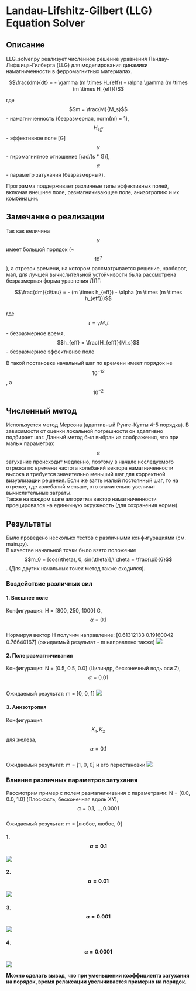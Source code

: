 # Landau-Lifshitz-Gilbert (LLG) Equation Solver

## Описание
LLG_solver.py реализует численное решение уравнения Ландау-Лифшица-Гилберта (LLG) для моделирования динамики намагниченности в ферромагнитных материалах.

$$\frac{dm}{dt} = - \gamma (m \times H_{eff}) - \alpha \gamma (m \times (m \times H_{eff}))$$

где $$m = \frac{M}{M_s}$$ - намагниченность (безразмерная, norm(m) = 1), $$H_{eff}$$ - эффективное поле [G]  
$$\gamma$$ - гиромагнитное отношение [rad/(s * G)], $$\alpha$$ - параметр затухания (безразмерный).

Программа поддерживает различные типы эффективных полей, включая внешнее поле, размагничивающее поле, анизотропию и их комбинации. 

## Замечание о реализации
Так как величина $$\gamma$$ имеет большой порядок (~ $$10^7$$), а отрезок времени, на котором рассматривается решение, наоборот, мал, 
для лучшей вычислительной устойчивости была рассмотрена безразмерная форма уравнения ЛЛГ:

$$\frac{dm}{d\tau} = - (m \times h_{eff}) - \alpha (m \times (m \times h_{eff}))$$  
где $$\tau = \gamma M_s t$$ - безразмерное время, $$h_{eff} = \frac{H_{eff}}{M_s}$$ - безразмерное эффективное поле

В такой постановке начальный шаг по времени имеет порядок не $$10^{-12}$$, a $$10^{-2}$$

## Численный метод
Используется метод Мерсона (адаптивный Рунге-Кутты 4-5 порядка). В зависимости от оценки локальной погрешности он адаптивно подбирает шаг. 
Данный метод был выбран из соображения, что при малых параметрах $$\alpha$$ затухание происходит медленно, поэтому в начале исследуемого отрезка по времени 
частота колебаний вектора намагниченности высока и требуется значительно меньший шаг для корректной визуализации решения. Если же взять малый постоянный шаг, 
то на отрезке, где колебаний меньше, это значительно увеличит вычислительные затраты.  
Также на каждом шаге алгоритма вектор намагниченности проецировался на единичную окружность (для сохранения нормы).

## Результаты
Было проведено несколько тестов с различными конфигурациями (см. main.py).  
В качестве начальной точки было взято положение  $$m_0 = [cos(\theta), 0, sin(\theta)],\ \theta = \frac{\pi}{6}$$.
(Для других начальных точек метод также сходился).
### Воздействие различных сил
#### 1. Внешнее поле  
Конфигурация: H = [800, 250, 1000] G, $$\alpha = 0.1$$  
Нормируя вектор H получим направление: [0.61312133 0.19160042 0.76640167] (ожидаемый результат - m направлено также)
![](results/External_Field.png)
#### 2. Поле размагничивания  
Конфигурация: N = [0.5, 0.5, 0.0] (Цилиндр, бесконечный водь оси Z), $$\alpha = 0.01$$  
Ожидаемый результат: m = [0, 0, 1]
![](results/Demagnetization_field_(Cylinder_along_Z).png)
#### 3. Анизотропия  
Конфигурация: $$K_1, K_2$$ для железа, $$\alpha = 0.1$$  
Ожидаемый результат: m = [1, 0, 0] и его перестановки
![](results/Anisotropy.png)

### Влияние различных параметров затухания
Рассмотрим пример с полем размагничивания с параметрами: N = [0.0, 0.0, 1.0] (Плоскость, бесконечная вдоль XY), $$\alpha = 0.1, ..., 0.0001$$  
Ожидаемый результат: m = [любое, любое, 0]  
#### 1. $$\alpha = 0.1$$
![](results/Demagnetization_field_(Plane_XY)-1.png)
#### 2. $$\alpha = 0.01$$
![](results/Demagnetization_field_(Plane_XY)-2.png)
#### 3. $$\alpha = 0.001$$
![](results/Demagnetization_field_(Plane_XY)-3.png)
#### 4. $$\alpha = 0.0001$$
![](results/Demagnetization_field_(Plane_XY)-4.png)

**Можно сделать вывод, что при уменьшении коэффициента затухания на порядок, время релаксации увеличивается примерно на порядок.**

